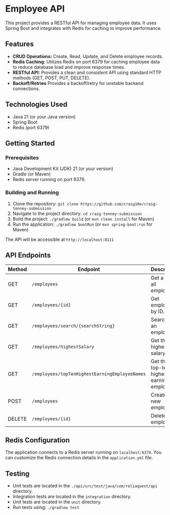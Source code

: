 # Employee API

This project provides a RESTful API for managing employee data.  It uses Spring Boot and integrates with Redis for caching to improve performance.

## Features

* **CRUD Operations:** Create, Read, Update, and Delete employee records.
* **Redis Caching:**  Utilizes Redis on port 6379 for caching employee data to reduce database load and improve response times.
* **RESTful API:**  Provides a clean and consistent API using standard HTTP methods (GET, POST, PUT, DELETE).
* **Backoff/Retries** Provides a backoff/retry for unstable backend connections.

## Technologies Used

* Java 21 (or your Java version)
* Spring Boot
* Redis (port 6379)

## Getting Started

### Prerequisites

* Java Development Kit (JDK) 21 (or your version)
* Gradle (or Maven)
* Redis server running on port 6379.

### Building and Running

1. Clone the repository: `git clone https://github.com/craig10e/craig-tenney-submission`
2. Navigate to the project directory: `cd craig-tenney-submission`
3. Build the project: `./gradlew build` (or `mvn clean install` for Maven)
4. Run the application: `./gradlew bootRun` (or `mvn spring-boot:run` for Maven)

The API will be accessible at `http://localhost:8111` 

## API Endpoints

| Method | Endpoint          | Description                                  |
|--------|-------------------|----------------------------------------------|
| GET    | `/employees`      | Get a list of all employees                  |
| GET    | `/employees/{id}` | Get employee by ID.                          |
| GET    | `/employees/search/{searchString}`      | Search for an employee |
| GET    | `/employees/highestSalary`              | Get the highest salary |
| GET    | `/employees/topTenHighestEarningEmployeeNames` | Get the top-ten highest earning employees |
| POST   | `/employees`      | Create a new employee.                       |
| DELETE | `/employees/{id}` | Delete an employee.                          |


## Redis Configuration

The application connects to a Redis server running on `localhost:6379`.  You can customize the Redis connection details in the  `application.yml` file.


## Testing

* Unit tests are located in the `./api/src/test/java/com/reliaquest/api` directory.
* Integration tests are located in the `integration` directory.
* Unit tests are located in the `unit` directory.
* Run tests using: `./gradlew test`
